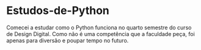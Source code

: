 # Estudos-de-Python

Comecei a estudar como o Python funciona no quarto semestre do curso de Design Digital. Como não é uma competência que a faculdade peça, foi apenas para diversão e poupar tempo no futuro.
